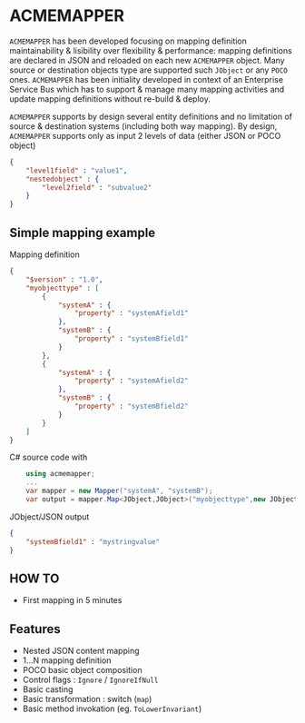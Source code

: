 # ACMEMAPPER

`ACMEMAPPER` has been developed focusing on mapping definition maintainability & lisibility over flexibility & performance: mapping definitions are declared in JSON and reloaded on each new `ACMEMAPPER` object. Many source or destination objects type are supported such `JObject` or any `POCO` ones.
`ACMEMAPPER` has been initiality developed in context of an Enterprise Service Bus which has to support & manage many mapping activities and update mapping definitions without re-build & deploy.

`ACMEMAPPER` supports by design several entity definitions and no limitation of source & destination systems (including both way mapping). By design, `ACMEMAPPER` supports only as input 2 levels of data (either JSON or POCO object)
```json
{
    "level1field" : "value1",
    "nestedobject" : {
        "level2field" : "subvalue2"
    }
}
```

## Simple mapping example

Mapping definition
```json
{
    "$version" : "1.0",
    "myobjecttype" : [
        {
            "systemA" : {
                "property" : "systemAfield1"
            },
            "systemB" : {
                "property" : "systemBfield1"
            }
        },
        {
            "systemA" : {
                "property" : "systemAfield2"
            },
            "systemB" : {
                "property" : "systemBfield2"
            }
        }
    ]
}
```

C# source code with 
```csharp
    using acmemapper;
    ...
    var mapper = new Mapper("systemA", "systemB");
    var output = mapper.Map<JObject,JObject>("myobjecttype",new JObject { { "systemAfield1" : "mystringvalue" } });
```

JObject/JSON output
```json
{
    "systemBfield1" : "mystringvalue"
}
```

## HOW TO
* First mapping in 5 minutes

## Features

* Nested JSON content mapping
* 1...N mapping definition
* POCO basic object composition
* Control flags : `Ignore` / `IgnoreIfNull`
* Basic casting
* Basic transformation : switch (`map`)
* Basic method invokation (eg. `ToLowerInvariant`)

